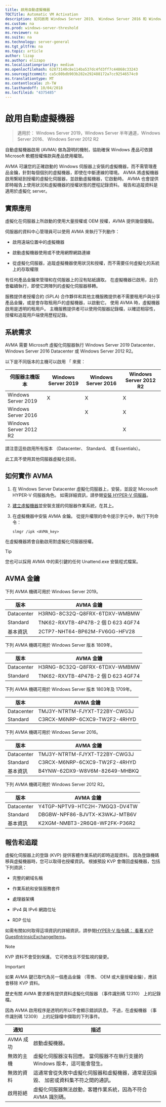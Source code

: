 ```yaml
---
title: 啟用自動虛擬機器
TOCTitle: Automatic VM Activation
description: 如何啟用 Windows Server 2019、 Windows Server 2016 和 Windows Server 2012 R2 中的虛擬機器
ms.custom: na
ms.prod: windows-server-threshold
ms.reviewer: na
ms.suite: na
ms.technology: server-general
ms.tgt_pltfrm: na
ms.topic: article
author: lizap
ms.author: elizapo
ms.localizationpriority: medium
ms.openlocfilehash: 62873140c8e114ba537dc4fd3ff7c44868c33243
ms.sourcegitcommit: ca5c80bdb903b282e292488172a7cc92546574c0
ms.translationtype: MT
ms.contentlocale: zh-TW
ms.lasthandoff: 10/04/2018
ms.locfileid: "4375485"
---
```

# 啟用自動虛擬機器

> 適用於： Windows Server 2019，Windows Server 半年通道，Windows Server 2016、 Windows Server 2012 R2

自動虛擬機器啟用 (AVMA) 做為證明的機制，協助確保 Windows 產品可依據 Microsoft 軟體授權條款與產品使用權限。

AVMA 可讓您的正確啟動的 Windows 伺服器上安裝的虛擬機器，而不需管理產品金鑰，針對每個個別的虛擬機器，即使在中斷連線的環境。 AVMA 將虛擬機器啟用繫結到授權的虛擬化伺服器，並啟動虛擬機器，它啟動時。 AVMA 也會提供即時報告上使用狀況和虛擬機器的授權狀態的歷程記錄資料。 報告和追蹤資料是適用於虛擬化 server。

## 實際應用

虛擬化在伺服器上所啟動的使用大量授權或 OEM 授權，AVMA 提供幾個優點。

伺服器的資料中心管理員可以使用 AVMA 來執行下列動作：

  - 啟用遠端位置中的虛擬機器

  - 啟動虛擬機器使用或不使用網際網路連線

  - 從虛擬化伺服器，追蹤虛擬機器使用狀況和授權，而不需要任何虛擬化的系統上的存取權限

有任何產品金鑰來管理和在伺服器上的沒有貼紙讀取。 在虛擬機器已啟用，且仍會繼續執行，即使它跨陣列的虛擬化伺服器移轉。

服務提供者授權合約 (SPLA) 合作夥伴和其他主機服務提供者不需要租用戶與分享產品金鑰，或是會存取租用戶的虛擬機器，以啟動它。 使用 AVMA 時，虛擬機器啟用是透明的租用戶。 主機服務提供者可以使用伺服器記錄檔，以確認相容性，授權和追蹤用戶端使用歷程記錄。

## 系統需求

AVMA 需要 Microsoft 虛擬化伺服器執行 Windows Server 2019 Datacenter、 Windows Server 2016 Datacenter 或 Windows Server 2012 R2。 

以下是不同版本的主機可以啟用 「 來賓：

|伺服器主機版本|Windows Server 2019|Windows Server 2016|Windows Server 2012 R2|
|-|-|-|-|
|Windows Server 2019|X|X|X|
|Windows Server 2016| |X|X|
|Windows Server 2012 R2| ||X|

請注意這些啟用所有版本 （Datacenter、 Standard、 或 Essentials）。

此工具不使用其他伺服器虛擬化技術。

## 如何實作 AVMA

1.  在 Windows Server Datacenter 虛擬化伺服器上，安裝，並設定 Microsoft HYPER-V 伺服器角色。 如需詳細資訊，請參閱[安裝 HYPER-V 伺服器](../virtualization/hyper-v/get-started/install-the-hyper-v-role-on-windows-server.md)。

2.  [建立虛擬機器](../virtualization/hyper-v/get-started/create-a-virtual-machine-in-hyper-v.md)並安裝支援的伺服器作業系統，在其上。

3.  在虛擬機器中安裝 AVMA 金鑰。 從提升權限的命令提示字元中，執行下列命令：
    
    ``` 
    slmgr /ipk <AVMA_key>  
    ```

在虛擬機器將會自動啟用對虛擬化伺服器授權。


> [!TIP]
> 您也可以採用 AVMA 中的索引鍵的任何 Unattend.exe 安裝程式檔案。


## AVMA 金鑰

下列 AVMA 機碼可用於 Windows Server 2019。

|版本|   AVMA 金鑰|
|-|-|
|Datacenter|    H3RNG-8C32Q-Q8FRX-6TDXV-WMBMW|
|Standard|  TNK62-RXVTB-4P47B-2 個 D 623 4GF74|
|基本資訊|    2CTP7-NHT64-BP62M-FV6GG-HFV28|
 
下列 AVMA 機碼可用於 Windows Server 版本 1809年。

|版本|   AVMA 金鑰|
|-|-|
|Datacenter|    H3RNG-8C32Q-Q8FRX-6TDXV-WMBMW|
|Standard|  TNK62-RXVTB-4P47B-2 個 D 623 4GF74|

下列 AVMA 機碼可用於 Windows Server 版本 1803年及 1709年。

|版本|AVMA 金鑰|
|-|-|
|Datacenter|TMJ3Y-NTRTM-FJYXT-T22BY-CWG3J|
|Standard|C3RCX-M6NRP-6CXC9-TW2F2-4RHYD|


下列 AVMA 機碼可用於 Windows Server 2016。

|版本|AVMA 金鑰|
|-|-|
|Datacenter|TMJ3Y-NTRTM-FJYXT-T22BY-CWG3J|
|Standard|C3RCX-M6NRP-6CXC9-TW2F2-4RHYD|
|基本資訊|B4YNW-62DX9-W8V6M-82649-MHBKQ|


下列 AVMA 機碼可用於 Windows Server 2012 R2。

|版本|AVMA 金鑰|
|-|-|
|Datacenter|Y4TGP-NPTV9-HTC2H-7MGQ3-DV4TW|
|Standard|DBGBW-NPF86-BJVTX-K3WKJ-MTB6V|
|基本資訊|K2XGM-NMBT3-2R6Q8-WF2FK-P36R2|

## 報告和追蹤

虛擬化伺服器上的登錄 (KVP) 提供客體作業系統的即時追蹤資料。 因為登錄機碼移與虛擬機器時，您可以取得也授權資訊。 根據預設 KVP 會傳回虛擬機器，包括下列資訊：

  - 完整的網域名稱

  - 作業系統和安裝服務套件

  - 處理器架構

  - IPv4 與 IPv6 網路位址

  - RDP 位址

如需有關如何取得這項資訊的詳細資訊，請參閱[HYPER-V 指令碼： 看著 KVP GuestIntrinsicExchangeItems](http://blogs.msdn.com/b/virtual_pc_guy/archive/2008/11/18/hyper-v-script-looking-at-kvp-guestintrinsicexchangeitems.aspx)。


> [!NOTE]
> KVP 資料不會受到保護。 它可修改且不受監視的變更。



> [!IMPORTANT]
> 如果 AVMA 鍵已取代為另一個產品金鑰 （零售、 OEM 或大量授權金鑰），應該會移除 KVP 資料。


歷史有關 AVMA 要求都有提供資料虛擬化伺服器 （事件識別碼 12310） 上的記錄檔。

因為 AVMA 啟用程序是透明的所以不會顯示錯誤訊息。 不過，在虛擬機器 （事件識別碼 12309） 上的記錄檔中擷取的下列事件。

|通知|描述|
|-|-|
|AVMA 成功|啟動虛擬機器。|
|無效的主機|虛擬化伺服器沒有回應。 當伺服器不在執行支援的 Windows 版本，這可能會發生。|
|無效的資料|這通常會從失敗中虛擬化伺服器和虛擬機器，通常是因損毀、 加密或資料集不符之間的通訊。|
|啟用拒絕|虛擬化伺服器無法啟動，客體作業系統，因為不符合 AVMA 識別碼。|

